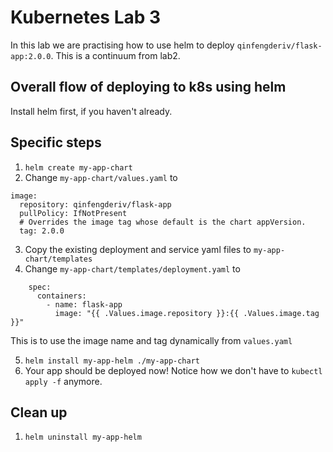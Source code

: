 # Kubernetes Lab 3

In this lab we are practising how to use helm to deploy `qinfengderiv/flask-app:2.0.0`.
This is a continuum from lab2.

## Overall flow of deploying to k8s using helm

Install helm first, if you haven't already.

## Specific steps
1) `helm create my-app-chart`
2) Change `my-app-chart/values.yaml` to
```
image:
  repository: qinfengderiv/flask-app
  pullPolicy: IfNotPresent
  # Overrides the image tag whose default is the chart appVersion.
  tag: 2.0.0
```

3) Copy the existing deployment and service yaml files to `my-app-chart/templates`
4) Change `my-app-chart/templates/deployment.yaml` to 
```
    spec:
      containers:
        - name: flask-app
          image: "{{ .Values.image.repository }}:{{ .Values.image.tag }}"
```
This is to use the image name and tag dynamically from `values.yaml`

5) `helm install my-app-helm ./my-app-chart`
6) Your app should be deployed now! Notice how we don't have to `kubectl apply -f` anymore.

## Clean up
1) `helm uninstall my-app-helm`
